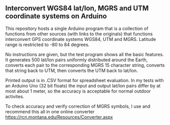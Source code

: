 ## Interconvert WGS84 lat/lon, MGRS and UTM coordinate systems on Arduino

This repository hosts a single Arduino program that is a collection of functions from other sources (with links to the originals)
that functions interconvert GPS coordinate systems WGS84, UTM and MGRS. Latitude range is restricted to -80 to 84 degrees.

No instructions are given, but the test program shows all the basic features. It generates 500 lat/lon pairs uniformly distributed around the Earth,
converts each pair to the corresponding MGRS 15 character string, converts that string back to UTM, then converts the UTM back to lat/lon.

Printed output is in .CSV format for spreadsheet evaluation. In my tests with an Arduino Uno (32 bit floats)
the input and output lat/lon pairs differ by at most about 1 meter, so the accuracy is acceptable for normal outdoor activites.

To check accuracy and verify correction of MGRS symbols, I use and recommend this all in one online converter
https://rcn.montana.edu/Resources/Converter.aspx
